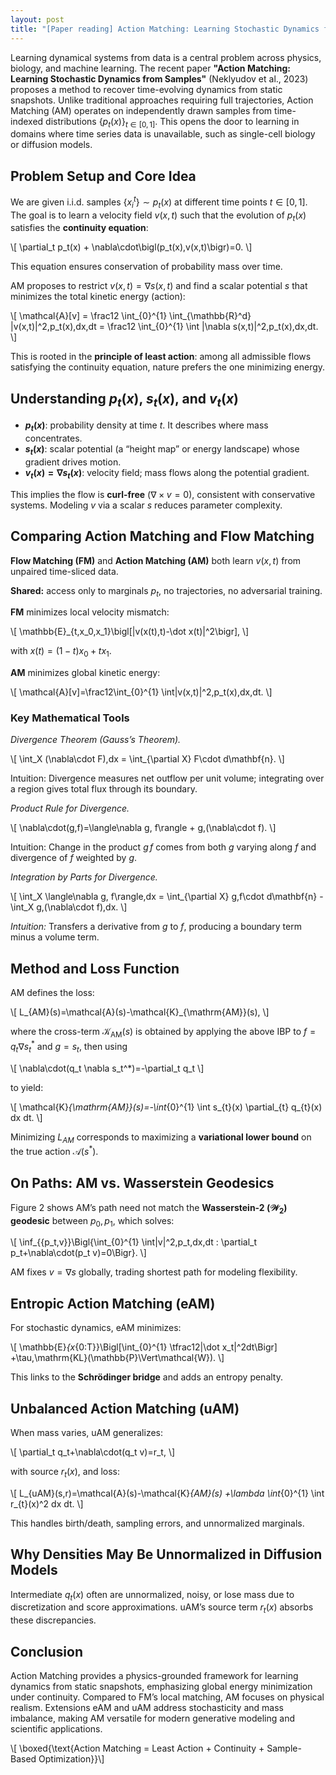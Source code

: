 ```yaml
---
layout: post
title: "[Paper reading] Action Matching: Learning Stochastic Dynamics from Samples"
---
```


Learning dynamical systems from data is a central problem across physics, biology, and machine learning. The recent paper **"Action Matching: Learning Stochastic Dynamics from Samples"** (Neklyudov et al., 2023) proposes a method to recover time-evolving dynamics from static snapshots. Unlike traditional approaches requiring full trajectories, Action Matching (AM) operates on independently drawn samples from time-indexed distributions $\{p_t(x)\}_{t\in[0,1]}$. This opens the door to learning in domains where time series data is unavailable, such as single-cell biology or diffusion models.

## Problem Setup and Core Idea

We are given i.i.d. samples $\{x_i^t\}\sim p_t(x)$ at different time points $t\in[0,1]$. The goal is to learn a velocity field $v(x,t)$ such that the evolution of $p_t(x)$ satisfies the **continuity equation**:

\\[
\partial_t p_t(x) + \nabla\cdot\bigl(p_t(x)\,v(x,t)\bigr)=0.
\\]

This equation ensures conservation of probability mass over time.

AM proposes to restrict $v(x,t)=\nabla s(x,t)$ and find a scalar potential $s$ that minimizes the total kinetic energy (action):

\\[
\mathcal{A}[v] = \frac12 \int_{0}^{1} \int_{\mathbb{R}^d} \|v(x,t)\|^2\,p_t(x)\,dx\,dt
= \frac12 \int_{0}^{1} \int \|\nabla s(x,t)\|^2\,p_t(x)\,dx\,dt.
\\]

This is rooted in the **principle of least action**: among all admissible flows satisfying the continuity equation, nature prefers the one minimizing energy.

## Understanding $p_t(x)$, $s_t(x)$, and $v_t(x)$

- **$p_t(x)$**: probability density at time $t$. It describes where mass concentrates.
- **$s_t(x)$**: scalar potential (a “height map” or energy landscape) whose gradient drives motion.
- **$v_t(x)=\nabla s_t(x)$**: velocity field; mass flows along the potential gradient.

This implies the flow is **curl-free** ($\nabla\times v=0$), consistent with conservative systems. Modeling $v$ via a scalar $s$ reduces parameter complexity.

## Comparing Action Matching and Flow Matching

**Flow Matching (FM)** and **Action Matching (AM)** both learn $v(x,t)$ from unpaired time-sliced data.

**Shared:** access only to marginals $p_t$, no trajectories, no adversarial training.

**FM** minimizes local velocity mismatch:

\\[
\mathbb{E}_{t,x_0,x_1}\bigl[\|v(x(t),t)-\dot x(t)\|^2\bigr],
\\]

with $x(t)=(1-t)x_0+tx_1$.

**AM** minimizes global kinetic energy:

\\[
\mathcal{A}[v]=\frac12\int_{0}^{1} \int\|v(x,t)\|^2\,p_t(x)\,dx\,dt.
\\]

### Key Mathematical Tools

*Divergence Theorem (Gauss’s Theorem).*

\\[
\int_X (\nabla\cdot F)\,dx = \int_{\partial X} F\cdot d\mathbf{n}.
\\]

Intuition: Divergence measures net outflow per unit volume; integrating over a region gives total flux through its boundary.

*Product Rule for Divergence.*

\\[
\nabla\cdot(g\,f)=\langle\nabla g, f\rangle + g\,(\nabla\cdot f).
\\]

Intuition: Change in the product $g\,f$ comes from both $g$ varying along $f$ and divergence of $f$ weighted by $g$.

*Integration by Parts for Divergence.*

\\[
\int_X \langle\nabla g, f\rangle\,dx
= \int_{\partial X} g\,f\cdot d\mathbf{n} - \int_X g\,(\nabla\cdot f)\,dx.
\\]

*Intuition:* Transfers a derivative from $g$ to $f$, producing a boundary term minus a volume term.

## Method and Loss Function

AM defines the loss:

\\[
L_{AM}(s)=\mathcal{A}(s)-\mathcal{K}_{\mathrm{AM}}(s),
\\]

where the cross-term $\mathcal{K}_{\mathrm{AM}}(s)$ is obtained by applying the above IBP to $f=q_t\nabla s_t^*$ and $g=s_t$, then using

\\[
\nabla\cdot(q_t \nabla s_t^*)=-\partial_t q_t
\\]

to yield:

\\[
\mathcal{K}_{\mathrm{AM}}(s)=-\int_{0}^{1} \int s_{t}(x) \partial_{t} q_{t}(x) dx dt.
\\]

Minimizing $L_{AM}$ corresponds to maximizing a **variational lower bound** on the true action $\mathcal{A}(s^*)$.

## On Paths: AM vs. Wasserstein Geodesics

Figure 2 shows AM’s path need not match the **Wasserstein-2 ($\mathcal{W}_2$) geodesic** between $p_0,p_1$, which solves:

\\[
\inf_{\{p_t,v\}}\Bigl\{\int_{0}^{1} \int\|v\|^2\,p_t\,dx\,dt : \partial_t p_t+\nabla\cdot(p_t v)=0\Bigr\}.
\\]

AM fixes $v=\nabla s$ globally, trading shortest path for modeling flexibility.

## Entropic Action Matching (eAM)

For stochastic dynamics, eAM minimizes:

\\[
\mathbb{E}_{x_{0:T}}\Bigl[\int_{0}^{1} \tfrac12\|\dot x_t\|^2dt\Bigr]
+\tau\,\mathrm{KL}(\mathbb{P}\Vert\mathcal{W}).
\\]

This links to the **Schrödinger bridge** and adds an entropy penalty.

## Unbalanced Action Matching (uAM)

When mass varies, uAM generalizes:

\\[
\partial_t q_t+\nabla\cdot(q_t v)=r_t,
\\]

with source $r_t(x)$, and loss:

\\[
L_{uAM}(s,r)=\mathcal{A}(s)-\mathcal{K}_{AM}(s) +\lambda \int_{0}^{1} \int r_{t}(x)^2 dx dt.
\\]

This handles birth/death, sampling errors, and unnormalized marginals.

## Why Densities May Be Unnormalized in Diffusion Models

Intermediate $q_t(x)$ often are unnormalized, noisy, or lose mass due to discretization and score approximations. uAM’s source term $r_t(x)$ absorbs these discrepancies.

## Conclusion

Action Matching provides a physics-grounded framework for learning dynamics from static snapshots, emphasizing global energy minimization under continuity. Compared to FM’s local matching, AM focuses on physical realism. Extensions eAM and uAM address stochasticity and mass imbalance, making AM versatile for modern generative modeling and scientific applications.

\\[
\boxed{\text{Action Matching = Least Action + Continuity + Sample-Based Optimization}}\\]

